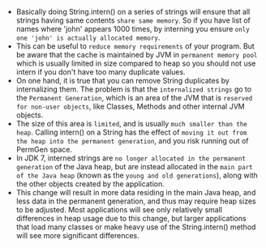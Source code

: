 

- Basically doing String.intern() on a series of strings will ensure that all strings having same contents `share same memory`. So if you have list of names where 'john' appears 1000 times, by interning you ensure `only one 'john' is actually allocated memory`.
- This can be useful to `reduce memory requirements` of your program. But be aware that the cache is maintained by JVM in `permanent memory pool` which is usually limited in size compared to heap so you should not use intern if you don't have too many duplicate values.
- On one hand, it is true that you can remove String duplicates by internalizing them. The problem is that the `internalized strings` go to the `Permanent Generation`, which is an area of the JVM that is `reserved for non-user objects`, like Classes, Methods and other internal JVM objects. 
- The size of this area is `limited`, and is usually `much smaller than the heap`. Calling intern() on a String has the effect of `moving it out from the heap into the permanent generation`, and you risk running out of PermGen space.
- In JDK 7, interned strings are `no longer allocated in the permanent generation` of the Java heap, but are instead allocated in the `main part of the Java heap` (known as the `young and old generations`), along with the other objects created by the application. 
- This change will result in more data residing in the main Java heap, and less data in the permanent generation, and thus may require heap sizes to be adjusted. Most applications will see only relatively small differences in heap usage due to this change, but larger applications that load many classes or make heavy use of the String.intern() method will see more significant differences.